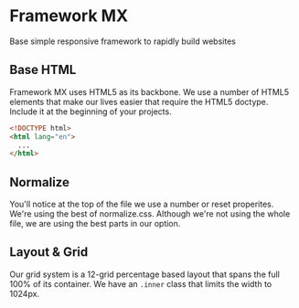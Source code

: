 Framework MX
============
Base simple responsive framework to rapidly build websites

## Base HTML
Framework MX uses HTML5 as its backbone.  We use a number of HTML5 elements that make our lives easier that require the HTML5 doctype.  Include it at the beginning of your projects.

```html
<!DOCTYPE html>
<html lang="en">
  ...
</html>
```

## Normalize
You'll notice at the top of the file we use a number or reset properites.  We're using the best of normalize.css.  Although we're not using the whole file, we are using the best parts in our option.


## Layout & Grid
Our grid system is a 12-grid percentage based layout that spans the full 100% of its container. We have an ```.inner``` class that limits the width to 1024px.
